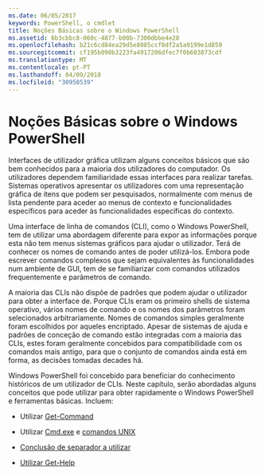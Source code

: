 ```yaml
---
ms.date: 06/05/2017
keywords: PowerShell, o cmdlet
title: Noções Básicas sobre o Windows PowerShell
ms.assetid: 6b3cbbc8-060c-4877-b00b-7300dbbe4e28
ms.openlocfilehash: b21c6cd84ea29d5e8085ccf8df2a5a9199e1d859
ms.sourcegitcommit: cf195b090b3223fa4917206dfec7f0b603873cdf
ms.translationtype: MT
ms.contentlocale: pt-PT
ms.lasthandoff: 04/09/2018
ms.locfileid: "30950539"
---
```

# <a name="windows-powershell-basics"></a>Noções Básicas sobre o Windows PowerShell
Interfaces de utilizador gráfica utilizam alguns conceitos básicos que são bem conhecidos para a maioria dos utilizadores do computador. Os utilizadores dependem familiaridade essas interfaces para realizar tarefas. Sistemas operativos apresentar os utilizadores com uma representação gráfica de itens que podem ser pesquisados, normalmente com menus de lista pendente para aceder ao menus de contexto e funcionalidades específicos para aceder às funcionalidades específicas do contexto.

Uma interface de linha de comandos (CLI), como o Windows PowerShell, tem de utilizar uma abordagem diferente para expor as informações porque esta não tem menus sistemas gráficos para ajudar o utilizador. Terá de conhecer os nomes de comando antes de poder utilizá-los. Embora pode escrever comandos complexos que sejam equivalentes às funcionalidades num ambiente de GUI, tem de se familiarizar com comandos utilizados frequentemente e parâmetros de comando.

A maioria das CLIs não dispõe de padrões que podem ajudar o utilizador para obter a interface de. Porque CLIs eram os primeiro shells de sistema operativo, vários nomes de comando e os nomes dos parâmetros foram selecionados arbitrariamente. Nomes de comandos simples geralmente foram escolhidos por aqueles encriptado. Apesar de sistemas de ajuda e padrões de conceção de comando estão integradas com a maioria das CLIs, estes foram geralmente concebidos para compatibilidade com os comandos mais antigo, para que o conjunto de comandos ainda está em forma, as decisões tomadas decades há.

Windows PowerShell foi concebido para beneficiar do conhecimento históricos de um utilizador de CLIs. Neste capítulo, serão abordadas alguns conceitos que pode utilizar para obter rapidamente o Windows PowerShell e ferramentas básicas. Incluem:

- Utilizar [Get-Command](/powershell/module/Microsoft.PowerShell.Core/get-command)

- Utilizar [Cmd.exe](/windows-server/administration/windows-commands/cmd) e [comandos UNIX](/windows/wsl/reference)

- [Conclusão de separador a utilizar](../../core-powershell/console/using-tab-expansion.md)

- [Utilizar Get-Help](./getting-detailed-help-information.md)